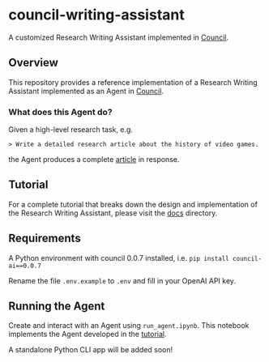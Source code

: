 # council-writing-assistant

A customized Research Writing Assistant implemented in [Council](https://github.com/chain-ml/council).

## Overview

This repository provides a reference implementation of a Research Writing Assistant implemented as an Agent in [Council](https://github.com/chain-ml/council).

### What does this Agent do?

Given a high-level research task, e.g.

```
> Write a detailed research article about the history of video games.
```
the Agent produces a complete [article](./docs/example_article.md) in response.

## Tutorial

For a complete tutorial that breaks down the design and implementation of the Research Writing Assistant, please visit the [docs](./docs) directory.

## Requirements

A Python environment with council 0.0.7 installed, i.e.
`pip install council-ai==0.0.7`

Rename the file `.env.example` to `.env` and fill in your OpenAI API key.

## Running the Agent

Create and interact with an Agent using `run_agent.ipynb`. This notebook implements the Agent developed in the [tutorial](./docs).

A standalone Python CLI app will be added soon!